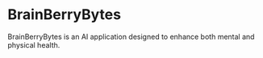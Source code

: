 # BrainBerryBytes
BrainBerryBytes is an AI application designed to enhance both mental and physical health.
